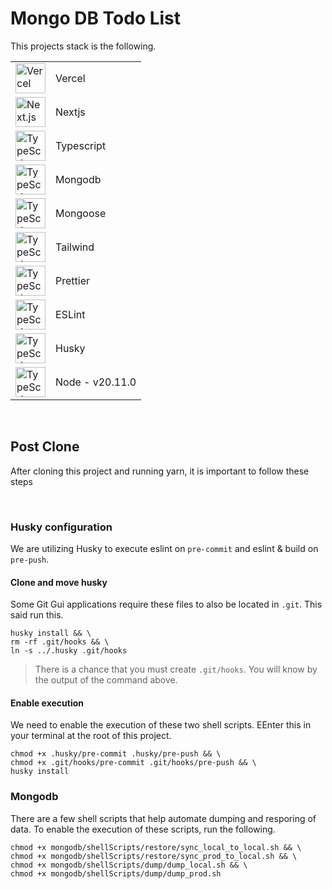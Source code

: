 # Mongo DB Todo List

This projects stack is the following.

<table>
  <tr>
    <td><img src="https://skillicons.dev/icons?i=vercel" width="48" height="48" alt="Vercel" /></td>
    <td>Vercel</td>
  </tr>
  <tr>
    <td><img src="https://skillicons.dev/icons?i=nextjs" width="48" height="48" alt="Next.js" /></td>
    <td>Nextjs</td>
  </tr>
  <tr>
    <td><img src="https://skillicons.dev/icons?i=ts" width="48" height="48" alt="TypeScript" /></td>
    <td>Typescript</td>
  </tr>
  <tr>
    <td><img src="https://skillicons.dev/icons?i=mongodb" width="48" height="48" alt="TypeScript" /></td>
    <td>Mongodb</td>
  </tr>
  <tr>
    <td><img src="https://github.com/PhilipRurka/todo-with-mongodb/blob/main/readme-assets/mongoose.png?raw=true" width="48" height="48" alt="TypeScript" /></td>
    <td>Mongoose</td>
  </tr>
  <tr>
    <td><img src="https://skillicons.dev/icons?i=tailwind" width="48" height="48" alt="TypeScript" /></td>
    <td>Tailwind</td>
  </tr>
  <tr>
    <td><img src="https://github.com/PhilipRurka/todo-with-mongodb/blob/main/readme-assets/prettier.png?raw=true" width="48" height="48" alt="TypeScript" /></td>
    <td>Prettier</td>
  </tr>
  <tr>
    <td><img src="https://github.com/PhilipRurka/todo-with-mongodb/blob/main/readme-assets/eslint.png?raw=true" width="48" height="48" alt="TypeScript" /></td>
    <td>ESLint</td>
  </tr>
  <tr>
    <td><img src="https://github.com/PhilipRurka/todo-with-mongodb/blob/main/readme-assets/husky.png?raw=true" width="48" height="48" alt="TypeScript" /></td>
    <td>Husky</td>
  </tr>
  <tr>
    <td><img src="https://skillicons.dev/icons?i=nodejs" width="48" height="48" alt="TypeScript" /></td>
    <td>Node - v20.11.0</td>
  </tr>
  <!-- Add more rows as needed -->
</table>
<br/>

## Post Clone

After cloning this project and running yarn, it is important to follow these steps

<br/>

### Husky configuration

We are utilizing Husky to execute eslint on `pre-commit` and eslint & build on `pre-push`.

#### Clone and move husky

Some Git Gui applications require these files to also be located in `.git`. This said run this.

```shell
husky install && \
rm -rf .git/hooks && \
ln -s ../.husky .git/hooks
```

> There is a chance that you must create `.git/hooks`. You will know by the output of the command above.

#### Enable execution

We need to enable the execution of these two shell scripts. EEnter this in your terminal at the root of this project.

```shell
chmod +x .husky/pre-commit .husky/pre-push && \
chmod +x .git/hooks/pre-commit .git/hooks/pre-push && \
husky install
```

### Mongodb

There are a few shell scripts that help automate dumping and resporing of data. To enable the execution of these scripts, run the following.

```shell
chmod +x mongodb/shellScripts/restore/sync_local_to_local.sh && \
chmod +x mongodb/shellScripts/restore/sync_prod_to_local.sh && \
chmod +x mongodb/shellScripts/dump/dump_local.sh && \
chmod +x mongodb/shellScripts/dump/dump_prod.sh
```
